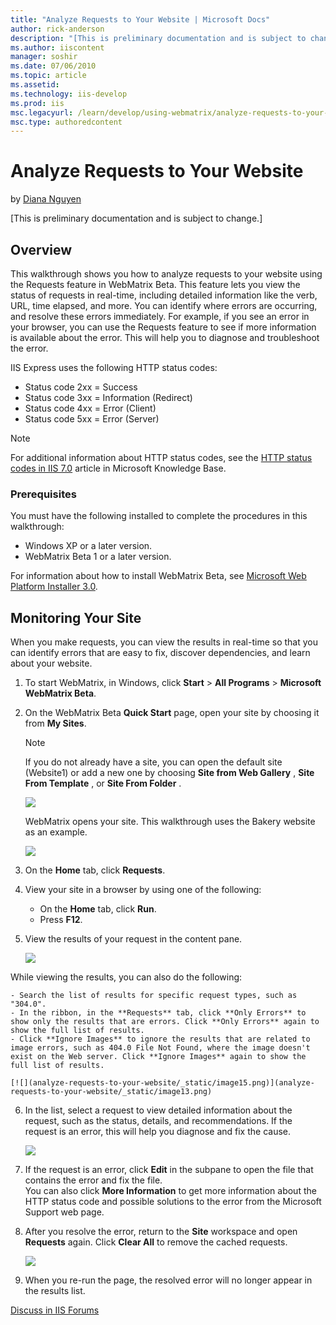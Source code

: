 ```yaml
---
title: "Analyze Requests to Your Website | Microsoft Docs"
author: rick-anderson
description: "[This is preliminary documentation and is subject to change.] Overview This walkthrough shows you how to analyze requests to your website using the Requests..."
ms.author: iiscontent
manager: soshir
ms.date: 07/06/2010
ms.topic: article
ms.assetid: 
ms.technology: iis-develop
ms.prod: iis
msc.legacyurl: /learn/develop/using-webmatrix/analyze-requests-to-your-website
msc.type: authoredcontent
---
```

Analyze Requests to Your Website
====================
by [Diana Nguyen](https://twitter.com/dianaaanguyen)

[This is preliminary documentation and is subject to change.]

## Overview

This walkthrough shows you how to analyze requests to your website using the Requests feature in WebMatrix Beta. This feature lets you view the status of requests in real-time, including detailed information like the verb, URL, time elapsed, and more. You can identify where errors are occurring, and resolve these errors immediately. For example, if you see an error in your browser, you can use the Requests feature to see if more information is available about the error. This will help you to diagnose and troubleshoot the error.

IIS Express uses the following HTTP status codes:

- Status code 2xx = Success
- Status code 3xx = Information (Redirect)
- Status code 4xx = Error (Client)
- Status code 5xx = Error (Server)

> [!NOTE]
> For additional information about HTTP status codes, see the [HTTP status codes in IIS 7.0](https://support.microsoft.com/kb/943891) article in Microsoft Knowledge Base.

### Prerequisites

You must have the following installed to complete the procedures in this walkthrough:

- Windows XP or a later version.
- WebMatrix Beta 1 or a later version.

For information about how to install WebMatrix Beta, see [Microsoft Web Platform Installer 3.0](https://go.microsoft.com/fwlink/?LinkID=145510).

## Monitoring Your Site

When you make requests, you can view the results in real-time so that you can identify errors that are easy to fix, discover dependencies, and learn about your website.

1. To start WebMatrix, in Windows, click **Start** &gt; **All Programs** &gt; **Microsoft WebMatrix Beta**.
2. On the WebMatrix Beta **Quick Start** page, open your site by choosing it from **My Sites**.  
    > [!NOTE]
    > If you do not already have a site, you can open the default site (Website1) or add a new one by choosing     **Site from Web Gallery** ,     **Site From Template** , or     **Site From Folder** .   
  
    [![](analyze-requests-to-your-website/_static/image3.png)](analyze-requests-to-your-website/_static/image1.png)

    WebMatrix opens your site. This walkthrough uses the Bakery website as an example.
  
    [![](analyze-requests-to-your-website/_static/image7.png)](analyze-requests-to-your-website/_static/image5.png)
3. On the **Home** tab, click **Requests**.
4. View your site in a browser by using one of the following: 

    - On the **Home** tab, click **Run**.
    - Press **F12**.
5. View the results of your request in the content pane.  
  
    [![](analyze-requests-to-your-website/_static/image11.png)](analyze-requests-to-your-website/_static/image9.png)  
  
 While viewing the results, you can also do the following: 

    - Search the list of results for specific request types, such as "304.0".
    - In the ribbon, in the **Requests** tab, click **Only Errors** to show only the results that are errors. Click **Only Errors** again to show the full list of results.
    - Click **Ignore Images** to ignore the results that are related to image errors, such as 404.0 File Not Found, where the image doesn't exist on the Web server. Click **Ignore Images** again to show the full list of results.
  
    [![](analyze-requests-to-your-website/_static/image15.png)](analyze-requests-to-your-website/_static/image13.png)
6. In the list, select a request to view detailed information about the request, such as the status, details, and recommendations. If the request is an error, this will help you diagnose and fix the cause.  
  
    [![](analyze-requests-to-your-website/_static/image19.png)](analyze-requests-to-your-website/_static/image17.png)
7. If the request is an error, click **Edit** in the subpane to open the file that contains the error and fix the file.   
 You can also click     **More Information** to get more information about the HTTP status code and possible solutions to the error from the Microsoft Support web page.
8. After you resolve the error, return to the **Site** workspace and open **Requests** again. Click **Clear All** to remove the cached requests.  
  
    [![](analyze-requests-to-your-website/_static/image23.png)](analyze-requests-to-your-website/_static/image21.png)
9. When you re-run the page, the resolved error will no longer appear in the results list.
  
  
[Discuss in IIS Forums](https://forums.iis.net/1166.aspx)
